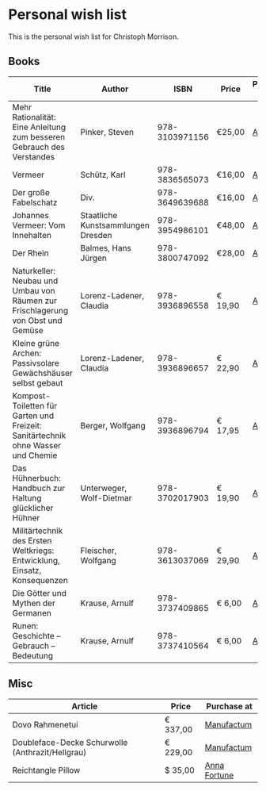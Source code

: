 # Personal wish list
This is the personal wish list for Christoph Morrison.

## Books
|Title|Author|ISBN|Price|Purchase at|
|-----|------|----|-----|-----------|
|Mehr Rationalität: Eine Anleitung zum besseren Gebrauch des Verstandes|Pinker, Steven|978-3103971156|€25,00|[Antaios](https://antaios.de/detail/index/sArticle/136991)
|Vermeer|Schütz, Karl|978-3836565073|€16,00|[Antaios](https://antaios.de/detail/index/sArticle/136993)
|Der große Fabelschatz|Div.|978-3649639688|€16,00|[Antaios](https://antaios.de/detail/index/sArticle/136995)
|Johannes Vermeer: Vom Innehalten|Staatliche Kunstsammlungen Dresden|978-3954986101|€48,00|[Antaios](https://antaios.de/detail/index/sArticle/136998)
|Der Rhein|Balmes, Hans Jürgen|978-3800747092|€28,00|[Antaios](https://antaios.de/search?addArticle=9783103974300)
|Naturkeller: Neubau und Umbau von Räumen zur Frischlagerung von Obst und Gemüse|Lorenz-Ladener, Claudia|978-3936896558|€ 19,90|[Antaios](https://antaios.de/search?addArticle=9783936896558)
|Kleine grüne Archen: Passivsolare Gewächshäuser selbst gebaut|Lorenz-Ladener, Claudia|978-3936896657|€ 22,90|[Antaios](https://antaios.de/search?addArticle=9783936896657)
|Kompost-Toiletten für Garten und Freizeit: Sanitärtechnik ohne Wasser und Chemie|Berger, Wolfgang|978-3936896794|€ 17,95|[Antaios](https://antaios.de/search?addArticle=9783936896794)
|Das Hühnerbuch: Handbuch zur Haltung glücklicher Hühner|Unterweger, Wolf-Dietmar|978-3702017903|€ 19,90|[Antaios](https://antaios.de/search?addArticle=9783702017903)
|Militärtechnik des Ersten Weltkriegs: Entwicklung, Einsatz, Konsequenzen|Fleischer, Wolfgang|978-3613037069|€ 29,90|[Antaios](https://antaios.de/search?addArticle=9783613037069)
|Die Götter und Mythen der Germanen|Krause, Arnulf|978-3737409865|€ 6,00|[Antaios](https://antaios.de/search?addArticle=9783737409865)
|Runen: Geschichte – Gebrauch – Bedeutung|Krause, Arnulf|978-3737410564|€ 6,00|[Antaios](https://antaios.de/search?addArticle=9783737410564)

## Misc
|Article|Price|Purchase at|
|---|---|---|
|Dovo Rahmenetui|€ 337,00|[Manufactum](https://www.manufactum.de/dovo-rahmenetui-a44117/)|
|Doubleface-Decke Schurwolle (Anthrazit/Hellgrau)|€ 229,00|[Manufactum](https://www.manufactum.de/doubleface-decke-schurwolle-a67447/)|
|Reichtangle Pillow|$ 35,00|[Anna Fortune](https://www.anna-fortune.com/shop/countryballs/reichtangle/)